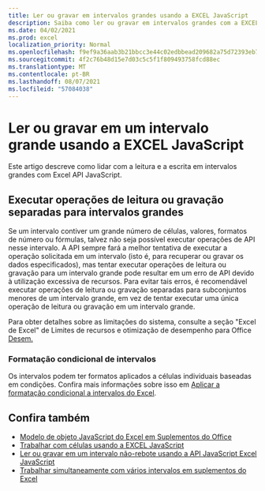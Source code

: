 ```yaml
---
title: Ler ou gravar em intervalos grandes usando a EXCEL JavaScript
description: Saiba como ler ou gravar em intervalos grandes com a EXCEL JavaScript.
ms.date: 04/02/2021
ms.prod: excel
localization_priority: Normal
ms.openlocfilehash: f9ef9a36aab3b21bbcc3e44c02edbbead209682a75d72393eb77a4aa98925a1a
ms.sourcegitcommit: 4f2c76b48d15e7d03c5c5f1f809493758fcd88ec
ms.translationtype: MT
ms.contentlocale: pt-BR
ms.lasthandoff: 08/07/2021
ms.locfileid: "57084038"
---
```

# <a name="read-or-write-to-a-large-range-using-the-excel-javascript-api"></a>Ler ou gravar em um intervalo grande usando a EXCEL JavaScript

Este artigo descreve como lidar com a leitura e a escrita em intervalos grandes com Excel API JavaScript.

## <a name="run-separate-read-or-write-operations-for-large-ranges"></a>Executar operações de leitura ou gravação separadas para intervalos grandes

Se um intervalo contiver um grande número de células, valores, formatos de número ou fórmulas, talvez não seja possível executar operações de API nesse intervalo. A API sempre fará a melhor tentativa de executar a operação solicitada em um intervalo (isto é, para recuperar ou gravar os dados especificados), mas tentar executar operações de leitura ou gravação para um intervalo grande pode resultar em um erro de API devido à utilização excessiva de recursos. Para evitar tais erros, é recomendável executar operações de leitura ou gravação separadas para subconjuntos menores de um intervalo grande, em vez de tentar executar uma única operação de leitura ou gravação em um intervalo grande.

Para obter detalhes sobre as limitações do sistema, consulte a seção "Excel de Excel" de Limites de recursos e otimização de desempenho para Office [Desem.](../concepts/resource-limits-and-performance-optimization.md#excel-add-ins)

### <a name="conditional-formatting-of-ranges"></a>Formatação condicional de intervalos

Os intervalos podem ter formatos aplicados a células individuais baseadas em condições. Confira mais informações sobre isso em [Aplicar a formatação condicional a intervalos do Excel](excel-add-ins-conditional-formatting.md).

## <a name="see-also"></a>Confira também

- [Modelo de objeto JavaScript do Excel em Suplementos do Office](excel-add-ins-core-concepts.md)
- [Trabalhar com células usando a EXCEL JavaScript](excel-add-ins-cells.md)
- [Ler ou gravar em um intervalo não-rebote usando a API JavaScript Excel JavaScript](excel-add-ins-ranges-unbounded.md)
- [Trabalhar simultaneamente com vários intervalos em suplementos do Excel](excel-add-ins-multiple-ranges.md)
